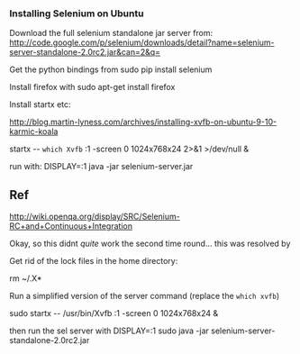### Installing Selenium on Ubuntu

Download the full selenium standalone jar server from:
	http://code.google.com/p/selenium/downloads/detail?name=selenium-server-standalone-2.0rc2.jar&can=2&q=

Get the python bindings from
    sudo pip install selenium

Install firefox with
		sudo apt-get install firefox

Install startx etc:

http://blog.martin-lyness.com/archives/installing-xvfb-on-ubuntu-9-10-karmic-koala



startx -- `which Xvfb` :1 -screen 0 1024x768x24 2>&1 >/dev/null &

run with:
DISPLAY=:1 java -jar selenium-server.jar


Ref
--------
http://wiki.openqa.org/display/SRC/Selenium-RC+and+Continuous+Integration




Okay, so this didnt *quite* work the second time round... this was resolved by

Get rid of the lock files in the home directory:

   rm ~/.X*

Run a simplified version of the server command (replace the `which xvfb`)

  sudo startx -- /usr/bin/Xvfb :1 -screen 0 1024x768x24 &

then run the sel server with
  DISPLAY=:1 sudo java -jar selenium-server-standalone-2.0rc2.jar